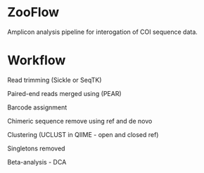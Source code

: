 # ZooFlow
Amplicon analysis pipeline for interogation of COI sequence data.

# Workflow

Read trimming (Sickle or SeqTK)

Paired-end reads merged using (PEAR)

Barcode assignment

Chimeric sequence remove using ref and de novo

Clustering (UCLUST in QIIME - open and closed ref)

Singletons removed

Beta-analysis - DCA

